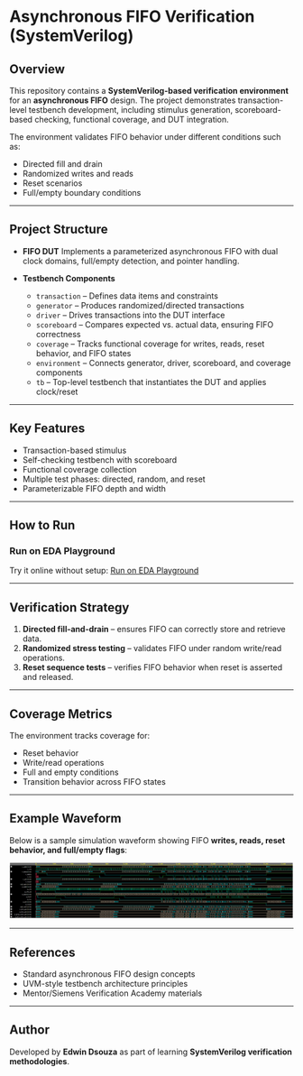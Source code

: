 


# Asynchronous FIFO Verification (SystemVerilog)

##  Overview

This repository contains a **SystemVerilog-based verification environment** for an **asynchronous FIFO** design. The project demonstrates transaction-level testbench development, including stimulus generation, scoreboard-based checking, functional coverage, and DUT integration.

The environment validates FIFO behavior under different conditions such as:

* Directed fill and drain
* Randomized writes and reads
* Reset scenarios
* Full/empty boundary conditions

---

## Project Structure

* **FIFO DUT**
  Implements a parameterized asynchronous FIFO with dual clock domains, full/empty detection, and pointer handling.

* **Testbench Components**

  * `transaction` – Defines data items and constraints
  * `generator` – Produces randomized/directed transactions
  * `driver` – Drives transactions into the DUT interface
  * `scoreboard` – Compares expected vs. actual data, ensuring FIFO correctness
  * `coverage` – Tracks functional coverage for writes, reads, reset behavior, and FIFO states
  * `environment` – Connects generator, driver, scoreboard, and coverage components
  * `tb` – Top-level testbench that instantiates the DUT and applies clock/reset

---

## Key Features

* Transaction-based stimulus
* Self-checking testbench with scoreboard
* Functional coverage collection
* Multiple test phases: directed, random, and reset
* Parameterizable FIFO depth and width

---

## How to Run

### Run on EDA Playground

Try it online without setup:
[Run on EDA Playground](https://edaplayground.com/x/R3bU)

---

## Verification Strategy

1. **Directed fill-and-drain** – ensures FIFO can correctly store and retrieve data.
2. **Randomized stress testing** – validates FIFO under random write/read operations.
3. **Reset sequence tests** – verifies FIFO behavior when reset is asserted and released.

---

## Coverage Metrics

The environment tracks coverage for:

* Reset behavior
* Write/read operations
* Full and empty conditions
* Transition behavior across FIFO states

---

## Example Waveform

Below is a sample simulation waveform showing FIFO **writes, reads, reset behavior, and full/empty flags**:

![Waveform Screenshot](waveform.png)

---

## References

* Standard asynchronous FIFO design concepts
* UVM-style testbench architecture principles
* Mentor/Siemens Verification Academy materials

---

## Author

Developed by **Edwin Dsouza** as part of learning **SystemVerilog verification methodologies**.